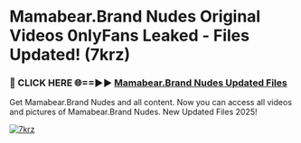 # Mamabear.Brand Nudes Original Videos 0nlyFans Leaked - Files Updated! (7krz)

<h3>🔴 CLICK HERE 🌐==►► <a href="https://tinyurl.com/y5r63du9" rel="nofollow">Mamabear.Brand Nudes Updated Files</a></h3>

Get Mamabear.Brand Nudes and all content. Now you can access all videos and pictures of Mamabear.Brand Nudes. New Updated Files 2025!

[![7krz](https://i.imgur.com/UVo9nyh.gif)](https://tinyurl.com/y5r63du9)
